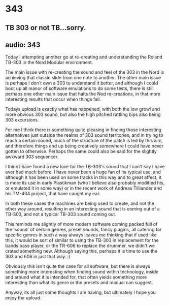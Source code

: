# 343
## TB 303 or not TB…sorry.
audio: 343
---

Today I attempting another go at re-creating and understanding the Roland TB-303 in the Nord Modular environment.

The main issue with re-creating the sound and feel of the 303 in the Nord is achieving that classic slide from one note to another. The other main issue is perhaps I don't own a 303 to understand it better, and although I could boot up all manor of software emulations to do some tests, there is still perhaps one other main issue that halts the Nod re-creations, in that more interesting results that occur when things fail.

Todays upload is exactly what has happened, with both the low growl and more obvious 303 sound, but also the high pitched rattling bips also being 303 excursions.

For me I think there is something quite pleasing in finding those interesting alternatives just outside the realms of 303 sound territories, and in trying to reach a certain sound, much of the structure of the patch is led by this aim, and therefore things end up being creatively somewhere I could have never gotten to otherwise. Perhaps the same could also be said for the slightly awkward 303 sequencer.

I think I have found a new love for the TB-303's sound that I can't say I have ever had much before. I have never been a huge fan of its typical use, and although it has been used on some tracks in this way and to great affect, it is more its use in early Plastikman (who I believe also probably modified his, or emulated it in some way) or in the recent work of Andreas Tilliander and his TM-404 project, that have caught my ear. 

In both these cases the machines are being used to create, and not the other way around, resulting in an interesting sound that is coming out of a TB-303, and not a typical TB-303 sound coming out.

This reminds me slightly of more modern software coming packed full of the 'sound' of certain genres, preset sounds, fancy plugins, all catering for specific genres in such a way always leaves me thinking that if used like this, it would be sort of similar to using the TB-303 in replacement for the bands bass player, or the TR-606 to replace the drummer, we didn't we crated something new. Although saying this, perhaps it is time to use the 303 and 606 in just that way. :)

Obviously this isn't quite the case for all software, but there is always something more interesting when finding sound within technology, inside and around what it is intended for, that often yields something more interesting than what its genre or the presets and manual can suggest.

Anyway, its all just some thoughts I am having, but ultimately I hope you enjoy the upload.